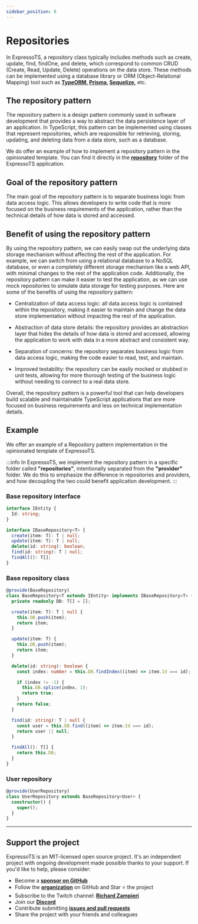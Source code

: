 ```yaml
---
sidebar_position: 8
---
```


# Repositories

In ExpressoTS, a repository class typically includes methods such as create, update, find, findOne, and delete, which correspond to common CRUD (Create, Read, Update, Delete) operations on the data store. These methods can be implemented using a database library or ORM (Object-Relational Mapping) tool such as **[TypeORM](https://typeorm.io/), [Prisma](https://www.prisma.io/), [Sequelize](https://sequelize.org/),** etc.

## The repository pattern

The repository pattern is a design pattern commonly used in software development that provides a way to abstract the data persistence layer of an application. In TypeScript, this pattern can be implemented using classes that represent repositories, which are responsible for retrieving, storing, updating, and deleting data from a data store, such as a database.

We do offer an example of how to implement a repository pattern in the opinionated template. You can find it directly in the **[repository](https://github.com/expressots/expressots/tree/main/templates/opinionated/src/repositories)** folder of the ExpressoTS application.

## Goal of the repository pattern

The main goal of the repository pattern is to separate business logic from data access logic. This allows developers to write code that is more focused on the business requirements of the application, rather than the technical details of how data is stored and accessed.

## Benefit of using the repository pattern

By using the repository pattern, we can easily swap out the underlying data storage mechanism without affecting the rest of the application. For example, we can switch from using a relational database to a NoSQL database, or even a completely different storage mechanism like a web API, with minimal changes to the rest of the application code. Additionally, the repository pattern can make it easier to test the application, as we can use mock repositories to simulate data storage for testing purposes. Here are some of the benefits of using the repository pattern:

- Centralization of data access logic: all data access logic is contained within the repository, making it easier to maintain and change the data store implementation without impacting the rest of the application.

- Abstraction of data store details: the repository provides an abstraction layer that hides the details of how data is stored and accessed, allowing the application to work with data in a more abstract and consistent way.

- Separation of concerns: the repository separates business logic from data access logic, making the code easier to read, test, and maintain.

- Improved testability: the repository can be easily mocked or stubbed in unit tests, allowing for more thorough testing of the business logic without needing to connect to a real data store.

Overall, the repository pattern is a powerful tool that can help developers build scalable and maintainable TypeScript applications that are more focused on business requirements and less on technical implementation details.

## Example

We offer an example of a Repository pattern implementation in the opinionated template of ExpressoTS.

:::info
In ExpressoTS, we implement the repository pattern in a specific folder called **"repositories"**, intentionally separated from the **"provider"** folder. We do this to emphasize the difference in repositories and providers, and how decoupling the two could benefit application development.
:::

### Base repository interface

```typescript
interface IEntity {
  Id: string;
}

interface IBaseRepository<T> {
  create(item: T): T | null;
  update(item: T): T | null;
  delete(id: string): boolean;
  find(id: string): T | null;
  findAll(): T[];
}
```

### Base repository class

```typescript
@provide(BaseRepository)
class BaseRepository<T extends IEntity> implements IBaseRepository<T> {
  private readonly DB: T[] = [];

  create(item: T): T | null {
    this.DB.push(item);
    return item;
  }

  update(item: T) {
    this.DB.push(item);
    return item;
  }

  delete(id: string): boolean {
    const index: number = this.DB.findIndex((item) => item.Id === id);

    if (index != -1) {
      this.DB.splice(index, 1);
      return true;
    }
    return false;
  }

  find(id: string): T | null {
    const user = this.DB.find((item) => item.Id === id);
    return user || null;
  }

  findAll(): T[] {
    return this.DB;
  }
}
```

### User repository

```typescript
@provide(UserRepository)
class UserRepository extends BaseRepository<User> {
  constructor() {
    super();
  }
}
```

---

## Support the project

ExpressoTS is an MIT-licensed open source project. It's an independent project with ongoing development made possible thanks to your support. If you'd like to help, please consider:

- Become a **[sponsor on GitHub](https://github.com/sponsors/expressots)**
- Follow the **[organization](https://github.com/expressots)** on GitHub and Star ⭐ the project
- Subscribe to the Twitch channel: **[Richard Zampieri](https://www.twitch.tv/richardzampieri)**
- Join our **[Discord](https://discord.com/invite/PyPJfGK)**
- Contribute submitting **[issues and pull requests](https://github.com/expressots/expressots/issues/new/choose)**
- Share the project with your friends and colleagues
